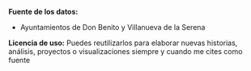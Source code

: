 **Fuente de los datos:**

- Ayuntamientos de Don Benito y Villanueva de la Serena <br>

**Licencia de uso:**
Puedes reutilizarlos para elaborar nuevas historias, análisis, proyectos o visualizaciones siempre y cuando me cites como fuente
